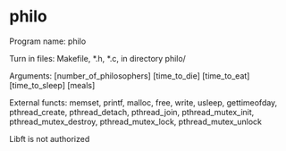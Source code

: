 # philo

Program name: philo

Turn in files: Makefile, *.h, *.c, in directory philo/

Arguments: [number_of_philosophers] [time_to_die] [time_to_eat] [time_to_sleep] [meals]

External functs: memset, printf, malloc, free, write, usleep, gettimeofday, pthread_create, pthread_detach, pthread_join, pthread_mutex_init, pthread_mutex_destroy, pthread_mutex_lock, pthread_mutex_unlock

Libft is not authorized
